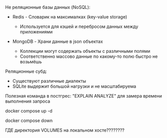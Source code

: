 Не реляционные базы данных (NoSQL):
- Redis - Словарик на максималках (key-value storage)
  - Используется для кэшей и перебросом данных между приложениями 

- MongoDB - Храни данные в json объектах
    - Коллекции могут содержать объекты с различными полями
    - Соответственно массово данные по какому-то полю быстро не возьмёшь

Реляционные субд:
- Существуют различные диалекты
- SQLite выдержит большой нагрузки и не масштабируема

Полезная команда в постгрес: "EXPLAIN ANALYZE" для замера времени выполнения запроса 


docker compose up -d

docker compose down

ГДЕ директория VOLUMES на локальном хосте????????
